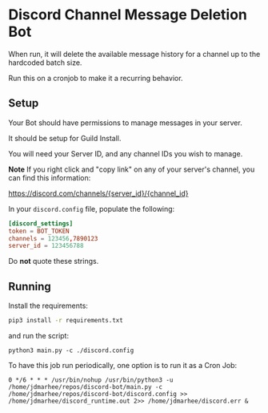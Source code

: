 # Discord Channel Message Deletion Bot

When run, it will delete the available message history for a channel up to the hardcoded batch size.

Run this on a cronjob to make it a recurring behavior.

## Setup

Your Bot should have permissions to manage messages in your server.

It should be setup for Guild Install.

You will need your Server ID, and any channel IDs you wish to manage.

**Note** If you right click and "copy link" on any of your server's channel, you can find this information:

https://discord.com/channels/{server_id}/{channel_id}

In your `discord.config` file, populate the following:

```toml
[discord_settings]
token = BOT_TOKEN
channels = 123456,7890123
server_id = 123456788
```

Do **not** quote these strings.

## Running

Install the requirements:

```bash
pip3 install -r requirements.txt
```

and run the script:

```
python3 main.py -c ./discord.config
```

To have this job run periodically, one option is to run it as a Cron Job:

```
0 */6 * * * /usr/bin/nohup /usr/bin/python3 -u /home/jdmarhee/repos/discord-bot/main.py -c /home/jdmarhee/repos/discord-bot/discord.config >> /home/jdmarhee/discord_runtime.out 2>> /home/jdmarhee/discord.err &
```
